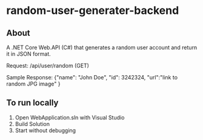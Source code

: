 # random-user-generater-backend

## About
A .NET Core  Web.API (C#) that generates a random user account and return it in JSON format.

Request:
/api/user/random (GET)

Sample Response:
{"name": "John Doe", "id": 3242324, "url":"link to random JPG image" }

## To run locally
1. Open WebApplication.sln with Visual Studio
2. Build Solution
3. Start without debugging
